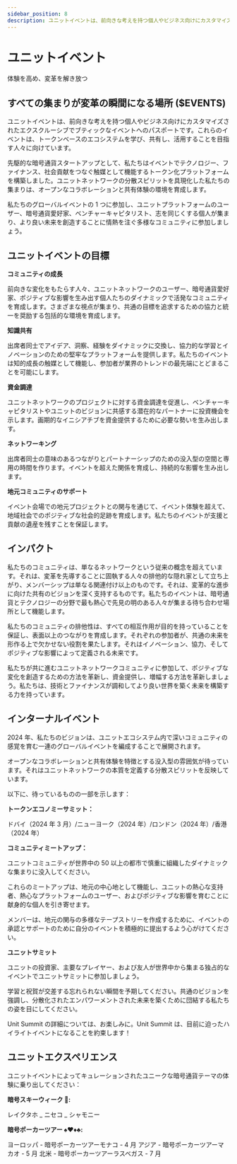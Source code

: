 ```yaml
---
sidebar_position: 8
description: ユニットイベントは、前向きな考えを持つ個人やビジネス向けにカスタマイズされたエクスクルーシブでブティックなイベントへのパスポートです。これらのイベントは、トークンベースのエコシステムを学び、共有し、活用することを目指す人々に向けています。
---
```


# ユニットイベント

体験を高め、変革を解き放つ

## すべての集まりが変革の瞬間になる場所 ($EVENTS)

ユニットイベントは、前向きな考えを持つ個人やビジネス向けにカスタマイズされたエクスクルーシブでブティックなイベントへのパスポートです。これらのイベントは、トークンベースのエコシステムを学び、共有し、活用することを目指す人々に向けています。

先駆的な暗号通貨スタートアップとして、私たちはイベントでテクノロジー、ファイナンス、社会貢献をつなぐ触媒として機能するトークン化プラットフォームを構築しました。ユニットネットワークの分散スピリットを具現化した私たちの集まりは、オープンなコラボレーションと共有体験の環境を育成します。

私たちのグローバルイベントの 1 つに参加し、ユニットプラットフォームのユーザー、暗号通貨愛好家、ベンチャーキャピタリスト、志を同じくする個人が集まり、より良い未来を創造することに情熱を注ぐ多様なコミュニティに参加しましょう。

## ユニットイベントの目標

**コミュニティの成長**

前向きな変化をもたらす人々、ユニットネットワークのユーザー、暗号通貨愛好家、ポジティブな影響を生み出す個人たちのダイナミックで活発なコミュニティを育成します。さまざまな視点が集まり、共通の目標を追求するための協力と統一を奨励する包括的な環境を育成します。

**知識共有**

出席者同士でアイデア、洞察、経験をダイナミックに交換し、協力的な学習とイノベーションのための堅牢なプラットフォームを提供します。私たちのイベントは知的成長の触媒として機能し、参加者が業界のトレンドの最先端にとどまることを可能にします。

**資金調達**

ユニットネットワークのプロジェクトに対する資金調達を促進し、ベンチャーキャピタリストやユニットのビジョンに共感する潜在的なパートナーに投資機会を示します。画期的なイニシアチブを資金提供するために必要な勢いを生み出します。

**ネットワーキング**

出席者同士の意味のあるつながりとパートナーシップのための没入型の空間と専用の時間を作ります。イベントを超えた関係を育成し、持続的な影響を生み出します。

**地元コミュニティのサポート**

イベント会場での地元プロジェクトとの関与を通じて、イベント体験を超えて、地域社会でのポジティブな社会的足跡を育成します。私たちのイベントが支援と貢献の遺産を残すことを保証します。

## インパクト

私たちのコミュニティは、単なるネットワークという従来の概念を超えています。それは、変革を先導することに固執する人々の排他的な隠れ家として立ち上がり、メンバーシップは単なる関連付け以上のものです。それは、変革的な進歩に向けた共有のビジョンを深く支持するものです。私たちのイベントは、暗号通貨とテクノロジーの分野で最も熱心で先見の明のある人々が集まる待ち合わせ場所として機能します。

私たちのコミュニティの排他性は、すべての相互作用が目的を持っていることを保証し、表面以上のつながりを育成します。それぞれの参加者が、共通の未来を形作る上で欠かせない役割を果たします。それはイノベーション、協力、そしてポジティブな影響によって定義される未来です。

私たちが共に進むユニットネットワークコミュニティに参加して、ポジティブな変化を創造するための方法を革新し、資金提供し、増幅する方法を革新しましょう。私たちは、技術とファイナンスが調和してより良い世界を築く未来を構築する力を持っています。

## インターナルイベント

2024 年、私たちのビジョンは、ユニットエコシステム内で深いコミュニティの感覚を育む一連のグローバルイベントを編成することで展開されます。

オープンなコラボレーションと共有体験を特徴とする没入型の雰囲気が待っています。それはユニットネットワークの本質を定義する分散スピリットを反映しています。

以下に、待っているものの一部を示します：

**トークンエコノミーサミット：**

ドバイ（2024 年 3 月）/ニューヨーク（2024 年）/ロンドン（2024 年）/香港（2024 年）

**コミュニティミートアップ：**

ユニットコミュニティが世界中の 50 以上の都市で慎重に組織したダイナミックな集まりに没入してください。

これらのミートアップは、地元の中心地として機能し、ユニットの熱心な支持者、熱心なプラットフォームのユーザー、およびポジティブな影響を育むことに献身的な個人を引き寄せます。

メンバーは、地元の関与の多様なテープストリーを作成するために、イベントの承認とサポートのために自分のイベントを積極的に提出するよう心がけてください。

**ユニットサミット**

ユニットの投資家、主要なプレイヤー、および友人が世界中から集まる独占的なイベントでユニットサミットに参加しましょう。

学習と祝賀が交差する忘れられない瞬間を予期してください。共通のビジョンを強調し、分散化されたエンパワーメントされた未来を築くために団結する私たちの姿を目にしてください。

Unit Summit の詳細については、お楽しみに。Unit Summit は、目前に迫ったハイライトイベントになることを約束します！

## ユニットエクスペリエンス

ユニットイベントによってキュレーションされたユニークな暗号通貨テーマの体験に乗り出してください：

**暗号スキーウィーク 🎿:**

レイクタホ _ ニセコ _ シャモニー

**暗号ポーカーツアー ♠️♥️♦️♣️:**

ヨーロッパ - 暗号ポーカーツアーモナコ - 4 月
アジア - 暗号ポーカーツアーマカオ - 5 月
北米 - 暗号ポーカーツアーラスベガス - 7 月
